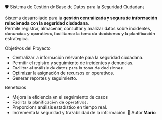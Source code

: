 🛡️ Sistema de Gestión de Base de Datos para la Seguridad Ciudadana

Sistema desarrollado para la **gestión centralizada y segura de información relacionada con la seguridad ciudadana**.  
Permite registrar, almacenar, consultar y analizar datos sobre incidentes, denuncias y operativos, facilitando la toma de decisiones y la planificación estratégica.

Objetivos del Proyecto
- Centralizar la información relevante para la seguridad ciudadana.
- Permitir el registro y seguimiento de incidentes y denuncias.
- Facilitar el análisis de datos para la toma de decisiones.
- Optimizar la asignación de recursos en operativos.
- Generar reportes y seguimiento.


Beneficios
- Mejora la eficiencia en el seguimiento de casos.
- Facilita la planificación de operativos.
- Proporciona análisis estadístico en tiempo real.
- Incrementa la seguridad y trazabilidad de la información.
👤 Autor
**Mario**
